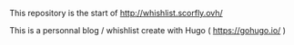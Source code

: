 This repository is the start of http://whishlist.scorfly.ovh/

This is a personnal blog / whishlist create with Hugo ( https://gohugo.io/ )
